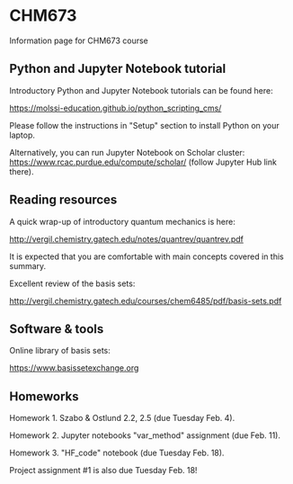 # CHM673
Information page for CHM673 course

## Python and Jupyter Notebook tutorial
Introductory Python and Jupyter Notebook tutorials can be found here:

https://molssi-education.github.io/python_scripting_cms/

Please follow the instructions in "Setup" section to install Python on your laptop. 

Alternatively, you can run Jupyter Notebook on Scholar cluster: https://www.rcac.purdue.edu/compute/scholar/ (follow Jupyter Hub link there). 

## Reading resources
A quick wrap-up of introductory quantum mechanics is here: 

http://vergil.chemistry.gatech.edu/notes/quantrev/quantrev.pdf

It is expected that you are comfortable with main concepts covered in this summary.

Excellent review of the basis sets:

http://vergil.chemistry.gatech.edu/courses/chem6485/pdf/basis-sets.pdf

## Software & tools
Online library of basis sets:

https://www.basissetexchange.org

## Homeworks
Homework 1. Szabo & Ostlund 2.2, 2.5 (due Tuesday Feb. 4).

Homework 2. Jupyter notebooks "var_method" assignment (due Feb. 11).

Homework 3. "HF_code" notebook (due Tuesday Feb. 18). 

Project assignment #1 is also due Tuesday Feb. 18!
